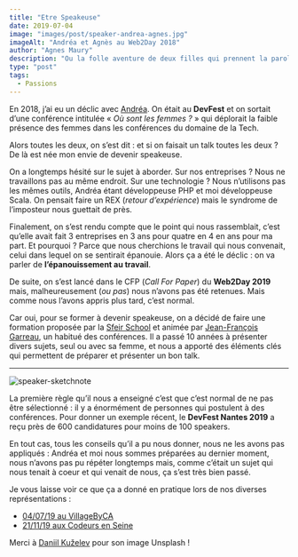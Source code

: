 ```yaml
---
title: "Etre Speakeuse"
date: 2019-07-04
image: "images/post/speaker-andrea-agnes.jpg"
imageAlt: "Andréa et Agnès au Web2Day 2018"
author: "Agnes Maury"
description: "Ou la folle aventure de deux filles qui prennent la parole devant un public pour la première fois."
type: "post"
tags:
  - Passions
---
```


En 2018, j’ai eu un déclic avec [Andréa](https://twitter.com/andreacauchoix). On était au **DevFest** et on sortait d’une conférence intitulée « *Où sont les femmes ?* » qui déplorait la faible présence des femmes dans les conférences du domaine de la Tech.

Alors toutes les deux, on s’est dit : et si on faisait un talk toutes les deux ? De là est née mon envie de devenir speakeuse.

On a longtemps hésité sur le sujet à aborder. Sur nos entreprises ? Nous ne travaillons pas au même endroit. Sur une technologie ? Nous n’utilisons pas les mêmes outils, Andréa étant développeuse PHP et moi développeuse Scala. On pensait faire un REX (*retour d’expérience*) mais le syndrome de l’imposteur nous guettait de près.

Finalement, on s’est rendu compte que le point qui nous rassemblait, c’est qu’elle avait fait 3 entreprises en 3 ans pour quatre en 4 en ans pour ma part. Et pourquoi ? Parce que nous cherchions le travail qui nous convenait, celui dans lequel on se sentirait épanouie. Alors ça a été le déclic : on va parler de **l’épanouissement au travail**.

De suite, on s’est lancé dans le CFP (*Call For Paper*) du **Web2Day 2019** mais, malheureusement (*ou pas*) nous n’avons pas été retenues. Mais comme nous l’avons appris plus tard, c’est normal.

Car oui, pour se former à devenir speakeuse, on a décidé de faire une formation proposée par la [Sfeir School](https://sfeir.com/formation/school/) et animée par [Jean-François Garreau](https://twitter.com/jefbinomed), un habitué des conférences. Il a passé 10 années à présenter divers sujets, seul ou avec sa femme, et nous a apporté des éléments clés qui permettent de préparer et présenter un bon talk.

---

![speaker-sketchnote](/images/post/speaker-sketchnote.jpg)

La première règle qu’il nous a enseigné c’est que c’est normal de ne pas être sélectionné : il y a énormément de personnes qui postulent à des conférences. Pour donner un exemple récent, le **DevFest Nantes 2019** a reçu près de 600 candidatures pour moins de 100 speakers.

En tout cas, tous les conseils qu’il a pu nous donner, nous ne les avons pas appliqués : Andréa et moi nous sommes préparées au dernier moment, nous n’avons pas pu répéter longtemps mais, comme c’était un sujet qui nous tenait à coeur et qui venait de nous, ça s’est très bien passé.

Je vous laisse voir ce que ça a donné en pratique lors de nos diverses représentations :
- [04/07/19 au VillageByCA](/epanoui-au-travail-1)
- [21/11/19 aux Codeurs en Seine](/epanoui-au-travail-2)

<p class="thanks">Merci à <a href="https://unsplash.com/@kuzelevdaniil" target="_blank">Daniil Kuželev</a> pour son image Unsplash !</p>